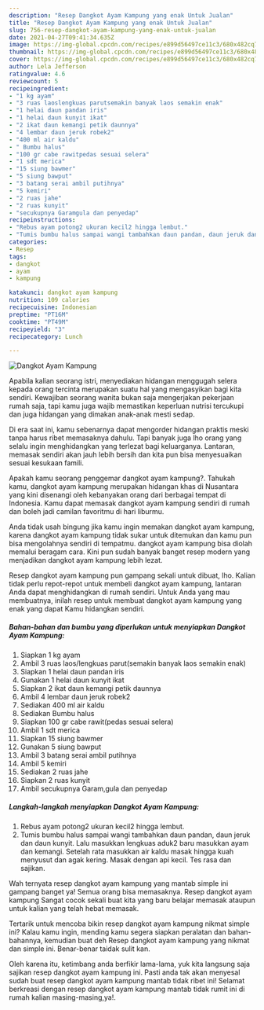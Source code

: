 ```yaml
---
description: "Resep Dangkot Ayam Kampung yang enak Untuk Jualan"
title: "Resep Dangkot Ayam Kampung yang enak Untuk Jualan"
slug: 756-resep-dangkot-ayam-kampung-yang-enak-untuk-jualan
date: 2021-04-27T09:41:34.635Z
image: https://img-global.cpcdn.com/recipes/e899d56497ce11c3/680x482cq70/dangkot-ayam-kampung-foto-resep-utama.jpg
thumbnail: https://img-global.cpcdn.com/recipes/e899d56497ce11c3/680x482cq70/dangkot-ayam-kampung-foto-resep-utama.jpg
cover: https://img-global.cpcdn.com/recipes/e899d56497ce11c3/680x482cq70/dangkot-ayam-kampung-foto-resep-utama.jpg
author: Lela Jefferson
ratingvalue: 4.6
reviewcount: 5
recipeingredient:
- "1 kg ayam"
- "3 ruas laoslengkuas parutsemakin banyak laos semakin enak"
- "1 helai daun pandan iris"
- "1 helai daun kunyit ikat"
- "2 ikat daun kemangi petik daunnya"
- "4 lembar daun jeruk robek2"
- "400 ml air kaldu"
- " Bumbu halus"
- "100 gr cabe rawitpedas sesuai selera"
- "1 sdt merica"
- "15 siung bawmer"
- "5 siung bawput"
- "3 batang serai ambil putihnya"
- "5 kemiri"
- "2 ruas jahe"
- "2 ruas kunyit"
- "secukupnya Garamgula dan penyedap"
recipeinstructions:
- "Rebus ayam potong2 ukuran kecil2 hingga lembut."
- "Tumis bumbu halus sampai wangi tambahkan daun pandan, daun jeruk dan daun kunyit. Lalu masukkan lengkuas aduk2 baru masukkan ayam dan kemangi. Setelah rata masukkan air kaldu masak hingga kuah menyusut dan agak kering. Masak dengan api kecil. Tes rasa dan sajikan."
categories:
- Resep
tags:
- dangkot
- ayam
- kampung

katakunci: dangkot ayam kampung 
nutrition: 109 calories
recipecuisine: Indonesian
preptime: "PT16M"
cooktime: "PT49M"
recipeyield: "3"
recipecategory: Lunch

---
```



![Dangkot Ayam Kampung](https://img-global.cpcdn.com/recipes/e899d56497ce11c3/680x482cq70/dangkot-ayam-kampung-foto-resep-utama.jpg)

Apabila kalian seorang istri, menyediakan hidangan menggugah selera kepada orang tercinta merupakan suatu hal yang mengasyikan bagi kita sendiri. Kewajiban seorang  wanita bukan saja mengerjakan pekerjaan rumah saja, tapi kamu juga wajib memastikan keperluan nutrisi tercukupi dan juga hidangan yang dimakan anak-anak mesti sedap.

Di era  saat ini, kamu sebenarnya dapat mengorder hidangan praktis meski tanpa harus ribet memasaknya dahulu. Tapi banyak juga lho orang yang selalu ingin menghidangkan yang terlezat bagi keluarganya. Lantaran, memasak sendiri akan jauh lebih bersih dan kita pun bisa menyesuaikan sesuai kesukaan famili. 



Apakah kamu seorang penggemar dangkot ayam kampung?. Tahukah kamu, dangkot ayam kampung merupakan hidangan khas di Nusantara yang kini disenangi oleh kebanyakan orang dari berbagai tempat di Indonesia. Kamu dapat memasak dangkot ayam kampung sendiri di rumah dan boleh jadi camilan favoritmu di hari liburmu.

Anda tidak usah bingung jika kamu ingin memakan dangkot ayam kampung, karena dangkot ayam kampung tidak sukar untuk ditemukan dan kamu pun bisa mengolahnya sendiri di tempatmu. dangkot ayam kampung bisa diolah memalui beragam cara. Kini pun sudah banyak banget resep modern yang menjadikan dangkot ayam kampung lebih lezat.

Resep dangkot ayam kampung pun gampang sekali untuk dibuat, lho. Kalian tidak perlu repot-repot untuk membeli dangkot ayam kampung, lantaran Anda dapat menghidangkan di rumah sendiri. Untuk Anda yang mau membuatnya, inilah resep untuk membuat dangkot ayam kampung yang enak yang dapat Kamu hidangkan sendiri.

<!--inarticleads1-->

##### Bahan-bahan dan bumbu yang diperlukan untuk menyiapkan Dangkot Ayam Kampung:

1. Siapkan 1 kg ayam
1. Ambil 3 ruas laos/lengkuas parut(semakin banyak laos semakin enak)
1. Siapkan 1 helai daun pandan iris
1. Gunakan 1 helai daun kunyit ikat
1. Siapkan 2 ikat daun kemangi petik daunnya
1. Ambil 4 lembar daun jeruk robek2
1. Sediakan 400 ml air kaldu
1. Sediakan  Bumbu halus
1. Siapkan 100 gr cabe rawit(pedas sesuai selera)
1. Ambil 1 sdt merica
1. Siapkan 15 siung bawmer
1. Gunakan 5 siung bawput
1. Ambil 3 batang serai ambil putihnya
1. Ambil 5 kemiri
1. Sediakan 2 ruas jahe
1. Siapkan 2 ruas kunyit
1. Ambil secukupnya Garam,gula dan penyedap




<!--inarticleads2-->

##### Langkah-langkah menyiapkan Dangkot Ayam Kampung:

1. Rebus ayam potong2 ukuran kecil2 hingga lembut.
1. Tumis bumbu halus sampai wangi tambahkan daun pandan, daun jeruk dan daun kunyit. Lalu masukkan lengkuas aduk2 baru masukkan ayam dan kemangi. Setelah rata masukkan air kaldu masak hingga kuah menyusut dan agak kering. Masak dengan api kecil. Tes rasa dan sajikan.




Wah ternyata resep dangkot ayam kampung yang mantab simple ini gampang banget ya! Semua orang bisa memasaknya. Resep dangkot ayam kampung Sangat cocok sekali buat kita yang baru belajar memasak ataupun untuk kalian yang telah hebat memasak.

Tertarik untuk mencoba bikin resep dangkot ayam kampung nikmat simple ini? Kalau kamu ingin, mending kamu segera siapkan peralatan dan bahan-bahannya, kemudian buat deh Resep dangkot ayam kampung yang nikmat dan simple ini. Benar-benar taidak sulit kan. 

Oleh karena itu, ketimbang anda berfikir lama-lama, yuk kita langsung saja sajikan resep dangkot ayam kampung ini. Pasti anda tak akan menyesal sudah buat resep dangkot ayam kampung mantab tidak ribet ini! Selamat berkreasi dengan resep dangkot ayam kampung mantab tidak rumit ini di rumah kalian masing-masing,ya!.

